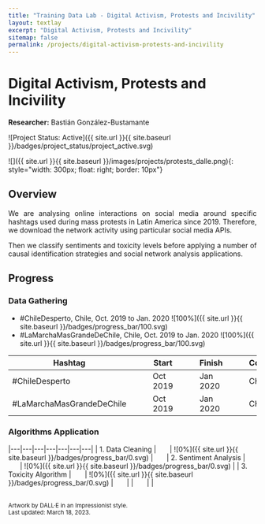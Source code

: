 ```yaml
---
title: "Training Data Lab - Digital Activism, Protests and Incivility"
layout: textlay
excerpt: "Digital Activism, Protests and Incivility"
sitemap: false
permalink: /projects/digital-activism-protests-and-incivility
---
```


# Digital Activism, Protests and Incivility

**Researcher:** Bastián González-Bustamante

![Project Status: Active]({{ site.url }}{{ site.baseurl }}/badges/project_status/project_active.svg)

![]({{ site.url }}{{ site.baseurl }}/images/projects/protests_dalle.png){: style="width: 300px; float: right; border: 10px"}

## Overview

<p align="justify">We are analysing online interactions on social media around specific hashtags used during mass protests in Latin America since 2019. Therefore, we download the network activity using particular social media APIs.</p>

<p align="justify">Then we classify sentiments and toxicity levels before applying a number of causal identification strategies and social network analysis applications.</p>

## Progress

### Data Gathering

- #ChileDesperto, Chile, Oct. 2019 to Jan. 2020 ![100%]({{ site.url }}{{ site.baseurl }}/badges/progress_bar/100.svg)
- #LaMarchaMasGrandeDeChile, Chile, Oct. 2019 to Jan. 2020 ![100%]({{ site.url }}{{ site.baseurl }}/badges/progress_bar/100.svg)

| Hashtag | &nbsp;&nbsp;&nbsp;&nbsp;&nbsp; | Start | &nbsp;&nbsp;&nbsp;&nbsp;&nbsp; | Finish | &nbsp;&nbsp;&nbsp;&nbsp;&nbsp; | Country | &nbsp;&nbsp;&nbsp;&nbsp;&nbsp; | Progress |
|---|---|---|---|---|---|---|---|---|
| #ChileDesperto | &nbsp;&nbsp;&nbsp;&nbsp;&nbsp; | Oct 2019 | &nbsp;&nbsp;&nbsp;&nbsp;&nbsp; | Jan 2020 | &nbsp;&nbsp;&nbsp;&nbsp;&nbsp; | CHL | &nbsp;&nbsp;&nbsp;&nbsp;&nbsp; | <img src="{{ site.url }}{{ site.baseurl }}/badges/progress_bar/100.svg" alt="Progress Bar" height="25" width="135" /> |
| #LaMarchaMasGrandeDeChile | &nbsp;&nbsp;&nbsp;&nbsp;&nbsp; | Oct 2019 | &nbsp;&nbsp;&nbsp;&nbsp;&nbsp; | Jan 2020 | &nbsp;&nbsp;&nbsp;&nbsp;&nbsp; | CHL | &nbsp;&nbsp;&nbsp;&nbsp;&nbsp; | <img src="{{ site.url }}{{ site.baseurl }}/badges/progress_bar/100.svg" alt="Progress Bar" height="25" width="135" /> |

### Algorithms Application

|---|---|---|---|---|---|---|
| 1. Data Cleaning | &nbsp;&nbsp;&nbsp;&nbsp;&nbsp; | ![0%]({{ site.url }}{{ site.baseurl }}/badges/progress_bar/0.svg) | &nbsp;&nbsp;&nbsp;&nbsp;&nbsp; | 2. Sentiment Analysis | &nbsp;&nbsp;&nbsp;&nbsp;&nbsp; | ![0%]({{ site.url }}{{ site.baseurl }}/badges/progress_bar/0.svg) |
| 3. Toxicity Algorithm | &nbsp;&nbsp;&nbsp;&nbsp;&nbsp; | ![0%]({{ site.url }}{{ site.baseurl }}/badges/progress_bar/0.svg) | &nbsp;&nbsp;&nbsp;&nbsp;&nbsp; | | &nbsp;&nbsp;&nbsp;&nbsp;&nbsp; | |

<br />
<small>Artwork by DALL·E in an Impressionist style.</small><br />
<small>Last updated: March 18, 2023.</small>
